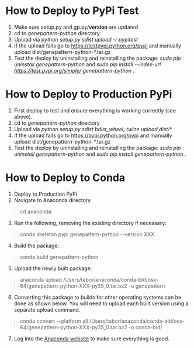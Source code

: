 # How to Deploy to PyPi Test

1. Make sure setup.py and gp.py/__version__ are updated
2. cd to *genepattern-python* directory
3. Upload via *python setup.py sdist upload -r pypitest*
4. If the upload fails go to https://testpypi.python.org/pypi and manually upload dist/genepattern-python-*.tar.gz
5. Test the deploy by uninstalling and reinstalling the package: *sudo pip uninstall genepattern-python* and *sudo pip install --index-url https://test.pypi.org/simple/ genepattern-python* .

# How to Deploy to Production PyPi

1. First deploy to test and ensure everything is working correctly (see above).
2. cd to *genepattern-python* directory
3. Upload via *python setup.py sdist bdist_wheel; twine upload dist/**
4. If the upload fails go to https://pypi.python.org/pypi and manually upload dist/genepattern-python-*.tar.gz
5. Test the deploy by uninstalling and reinstalling the package: *sudo pip uninstall genepattern-python* and *sudo pip install genepattern-python* .

# How to Deploy to Conda

1. Deploy to Production PyPi
2. Navigate to Anaconda directory
> cd anaconda
3. Run the following, removing the existing directory if necessary:
> conda skeleton pypi genepattern-python --version XXX
4. Build the package:
> conda build genepattern-python
5. Upload the newly built package:
> anaconda upload /Users/tabor/anaconda/conda-bld/osx-64/genepattern-python-XXX-py35_0.tar.bz2 -u genepattern
6. Converting this package to builds for other operating systems can be done as shown below. You will need to upload each
built version using a separate upload command.
> conda convert --platform all /Users/tabor/anaconda/conda-bld/osx-64/genepattern-python-XXX-py35_0.tar.bz2 -o conda-bld/
7. Log into the [Anaconda website](https://anaconda.org/) to make sure everything is good.
